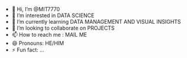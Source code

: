 - 👋 Hi, I’m @MIT7770
- 👀 I’m interested in DATA SCIENCE
- 🌱 I’m currently learning DATA MANAGEMENT AND VISUAL INSIGHTS
- 💞️ I’m looking to collaborate on PROJECTS
- 📫 How to reach me : MAIL ME
- 😄 Pronouns: HE/HIM
- ⚡ Fun fact: ...

<!---
MIT7770/MIT7770 is a ✨ special ✨ repository because its `README.md` (this file) appears on your GitHub profile.
You can click the Preview link to take a look at your changes.
--->
